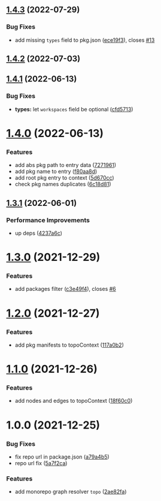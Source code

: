 ## [1.4.3](https://github.com/semrel-extra/topo/compare/v1.4.2...v1.4.3) (2022-07-29)


### Bug Fixes

* add missing `types` field to pkg.json ([ece19f3](https://github.com/semrel-extra/topo/commit/ece19f33148b98dbe50b36c64bcef4cb290dfee8)), closes [#13](https://github.com/semrel-extra/topo/issues/13)

## [1.4.2](https://github.com/semrel-extra/topo/compare/v1.4.1...v1.4.2) (2022-07-03)

## [1.4.1](https://github.com/semrel-extra/topo/compare/v1.4.0...v1.4.1) (2022-06-13)


### Bug Fixes

* **types:** let `workspaces` field be optional ([cfd5713](https://github.com/semrel-extra/topo/commit/cfd5713c1957640e9f6baddc61eac76c53d96390))

# [1.4.0](https://github.com/semrel-extra/topo/compare/v1.3.1...v1.4.0) (2022-06-13)


### Features

* add abs pkg path to entry data ([7271961](https://github.com/semrel-extra/topo/commit/727196118e028b6f7258e0d42787c1b362d38a37))
* add pkg name to entry ([f80aa8d](https://github.com/semrel-extra/topo/commit/f80aa8d16aeb4a55efa5fcd9acad959726e00817))
* add root pkg entry to context ([5d670cc](https://github.com/semrel-extra/topo/commit/5d670cccc2ba631a7650ee09cd1b1f186333cd4e))
* check pkg names duplicates ([6c18d81](https://github.com/semrel-extra/topo/commit/6c18d81e9cb96502e00dc02c0215f0d21c5ca932))

## [1.3.1](https://github.com/semrel-extra/topo/compare/v1.3.0...v1.3.1) (2022-06-01)


### Performance Improvements

* up deps ([4237a6c](https://github.com/semrel-extra/topo/commit/4237a6cba1ec7a3ec7942d3e76961aea3496b043))

# [1.3.0](https://github.com/semrel-extra/topo/compare/v1.2.0...v1.3.0) (2021-12-29)


### Features

* add packages filter ([c3e49f4](https://github.com/semrel-extra/topo/commit/c3e49f41889a14b7be21200853ba5ee0fc6e5bdd)), closes [#6](https://github.com/semrel-extra/topo/issues/6)

# [1.2.0](https://github.com/semrel-extra/topo/compare/v1.1.0...v1.2.0) (2021-12-27)


### Features

* add pkg manifests to topoContext ([117a0b2](https://github.com/semrel-extra/topo/commit/117a0b2a893d0d164f1db769776c10f8beda8644))

# [1.1.0](https://github.com/semrel-extra/topo/compare/v1.0.0...v1.1.0) (2021-12-26)


### Features

* add nodes and edges to topoContext ([18f60c0](https://github.com/semrel-extra/topo/commit/18f60c09cbaec005b9110b369ba77053246de3db))

# 1.0.0 (2021-12-25)


### Bug Fixes

* fix repo url in package.json ([a79a4b5](https://github.com/semrel-extra/topo/commit/a79a4b589f73747d0a51f07b1f74724b7c504d31))
* repo url fix ([5a7f2ca](https://github.com/semrel-extra/topo/commit/5a7f2ca8d6fc58268b27f217adb01f132327e8c4))


### Features

* add monorepo graph resolver `topo` ([2ae82fa](https://github.com/semrel-extra/topo/commit/2ae82fac7a68087f82492d0eb9d9e1d63f02fd37))
